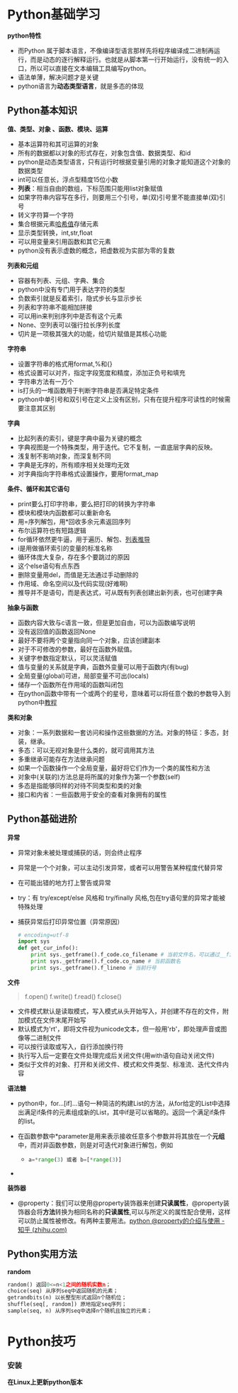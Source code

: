# Python基础学习

**python特性**

*  而Python 属于脚本语言，不像编译型语言那样先将程序编译成二进制再运行，而是动态的逐行解释运行。也就是从脚本第一行开始运行，没有统一的入口，所以可以直接在文本编辑工具编写python。 
* 语法单薄，解决问题才是关键
* python语言为**动态类型语言**，就是多态的体现

## Python基本知识

**值、类型、对象 、函数、模块、运算**

* 基本运算符和其可运算的对象
* 所有的数据都以对象的形式存在，对象包含值、数据类型、和id
* python是动态类型语言，只有运行时根据变量引用的对象才能知道这个对象的数据类型
* int可以任意长，浮点型精度15位小数
* **列表**：相当自由的数组，下标范围只能用list对象赋值
* 如果字符串内容写在多行，则要用三个引号，单(双)引号里不能直接单(双)引号
* 转义字符算一个字符
* 集合根据元素[哈希值](什么玩意儿？)存储元素
* 显示类型转换，int,str,float
* 可以用变量来引用函数和其它元素
* python没有表示虚数的概念，把虚数视为实部为零的复数

**列表和元组**

* 容器有列表、元组、字典、集合
* python中没有专门用于表达字符的类型
* 负数索引就是反着索引，隐式步长与显示步长
* 列表和字符串不能相加拼接
* 可以用in来判别序列中是否有这个元素
* None、空列表可以强行拉长序列长度
* 切片是一项极其强大的功能，给切片赋值是其核心功能

**字符串**

* 设置字符串的格式用format,%和{}
* 格式设置可以对齐，指定字段宽度和精度，添加正负号和填充
* 字符串方法有一万个
* is打头的一堆函数用于判断字符串是否满足特定条件
* python中单引号和双引号在定义上没有区别，只有在提升程序可读性的时候需要注意其区别

**字典**

* 比起列表的索引，键是字典中最为关键的概念
* 字典视图是一个特殊类型，用于迭代。它不复制，一直底层字典的反映。
* 浅复制不影响对象，而深复制不同
* 字典是无序的，所有顺序相关处理均无效
* 对字典指向字符串格式设置操作，要用format_map

**条件、循环和其它语句**

* print要么打印字符串，要么把打印的转换为字符串
* 模块和模块内函数都可以重新命名
* 用=序列解包，用*回收多余元素返回序列
* 布尔运算符也有短路逻辑
* for循环依然更牛逼，用于遍历、解包、[列表推导](完全看不懂)
* i是用做循环索引的变量的标准名称
* 循环体庞大复杂，存在多个要跳过的原因
* 这个else语句有点东西
* 删除变量用del，而值是无法通过手动删除的
* 作用域、命名空间以及代码实现(好难啊)
* 推导并不是语句，而是表达式，可从既有列表创建出新列表，也可创建字典

**抽象与函数**

* 函数内容大致与c语言一致，但是更加自由，可以为函数编写说明
* 没有返回值的函数返回None
* 最好不要将两个变量指向同一个对象，应该创建副本
* 对于不可修改的参数，最好在函数外赋值。
* 关键字参数指定默认，可以灵活赋值
* 值与变量的关系就是字典，函数外变量可以用于函数内(有bug)
* 全局变量(global)可进，局部变量不可出(locals)
* 储存一个函数所在作用域的函数叫闭包
* 在python函数中带有一个或两个的星号，意味着可以将任意个数的参数导入到python中[教程](https://www.runoob.com/w3cnote/python-one-and-two-star.html)

**类和对象**

* 对象：一系列数据和一套访问和操作这些数据的方法。对象的特征：多态，封装，继承。
* 多态：可以无视对象是什么类的，就可调用其方法
* 多重继承可能存在方法继承问题
* 如果一个函数操作一个全局变量，最好将它们作为一个类的属性和方法
* 对象中(关联的)方法总是将所属的对象作为第一个参数(self)
* 多态是指能够同样的对待不同类型和类的对象
* 接口和内省：一些函数用于安全的查看对象拥有的属性

## Python基础进阶

**异常**

* 异常对象未被处理或捕获的话，则会终止程序

* 异常是一个个对象，可以主动引发异常，或者可以用警告某种程度代替异常

* 在可能出错的地方打上警告或异常

* try：有 try/except/else 风格和 try/finally 风格,包在try语句里的异常才能被特殊处理

* 捕获异常后打印异常位置（异常原因）

  ```python
  # encoding=utf-8
  import sys
  def get_cur_info():
      print sys._getframe().f_code.co_filename # 当前文件名，可以通过__file__获得
      print sys._getframe().f_code.co_name # 当前函数名
      print sys._getframe().f_lineno # 当前行号
  ```

**文件**

> f.open()		f.write()		f.read()		f.close()

* 文件模式默认是读取模式，写入模式从头开始写入，并创建不存在的文件，附加模式在文件末尾开始写
* 默认模式为'rt'，即将文件视为unicode文本，但一般用'rb'，即处理声音或图像等二进制文件
* 可以按行读取或写入，自行添加换行符
* 执行写入后一定要在文件处理完成后关闭文件(用with语句自动关闭文件)
* 类似于文件的对象、打开和关闭文件、模式和文件类型、标准流、迭代文件内容

**语法糖**

* python中，for...[if]...语句一种简洁的构建List的方法，从for给定的List中选择出满足if条件的元素组成新的List，其中if是可以省略的。返回一个满足if条件的list。

* 在函数参数中*parameter是用来表示接收任意多个参数并将其放在一个**元组**中，而对非函数参数，则是对可迭代对象进行解包，例如

  * ~~~python
    a=*range(3) 或者 b=[*range(3)]
    ~~~

* 

**装饰器**

* @property：我们可以使用@property装饰器来创建**只读属性**，@property装饰器会将**方法**转换为相同名称的**只读属性**,可以与所定义的属性配合使用，这样可以防止属性被修改。有两种主要用法。[python @property的介绍与使用 - 知乎 (zhihu.com)](https://zhuanlan.zhihu.com/p/64487092)

## Python实用方法

**random**

~~~python
random() 返回0<=n<1之间的随机实数n；
choice(seq) 从序列seq中返回随机的元素；
getrandbits(n) 以长整型形式返回n个随机位；
shuffle(seq[, random]) 原地指定seq序列；
sample(seq, n) 从序列seq中选择n个随机且独立的元素；
~~~



# Python技巧

### 安装

**在Linux上更新python版本**


















